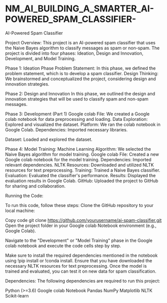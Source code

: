 # NM_AI_BUILDING_A_SMARTER_AI-POWERED_SPAM_CLASSIFIER-

AI-Powered Spam Classifier

Project Overview:
This project is an AI-powered spam classifier that uses the Naive Bayes algorithm to classify messages as spam or non-spam. The project is divided into four phases: Ideation, Design and Innovation, Development, and Model Training.

Phase 1: Ideation Phase
Problem Statement: In this phase, we defined the problem statement, which is to develop a spam classifier.
Design Thinking: We brainstormed and conceptualized the project, considering design and innovation strategies.

Phase 2: Design and Innovation
In this phase, we outlined the design and innovation strategies that will be used to classify spam and non-spam messages.

Phase 3: Development (Part 1)
Google colab File:
We created a Google colab notebook for data preprocessing and loading.
Data Exploration: 
Explored and visualized the dataset.
Platform: 
We ran the colab notebook in Google Colab.
Dependencies: 
Imported necessary libraries.

Dataset:
 Loaded and explored the dataset.

Phase 4: Model Training:
Machine Learning Algorithm:
 We selected the Naive Bayes algorithm for model training.
Google colab File: 
Created a new Google colab notebook for the model training.
Dependencies: 
Imported relevant dependencies.
NLTK Resources:
 Downloaded and utilized NLTK resources for text preprocessing.
Training:
 Trained a Naive Bayes classifier.
Evaluation:
 Evaluated the classifier's performance.
Results: 
Displayed the evaluation results in Google Colab.
GitHub: 
Uploaded the project to GitHub for sharing and collaboration.

Running the Code:

To run this code, follow these steps:
Clone the GitHub repository to your local machine:

Copy code
git clone https://github.com/yourusername/ai-spam-classifier.git
Open the project folder in your Google colab Notebook environment (e.g., Google Colab).

Navigate to the "Development" or "Model Training" phase in the Google colab notebook and execute the code cells step by step.

Make sure to install the required dependencies mentioned in the notebook using !pip install or !conda install.
Ensure that you have downloaded the necessary NLTK resources for text preprocessing.
Once the model is trained and evaluated, you can test it on new data for spam classification.

Dependencies:
The following dependencies are required to run this project:

Python (>=3.6)
Google colab Notebook
Pandas
NumPy
Matplotlib
NLTK
Scikit-learn
